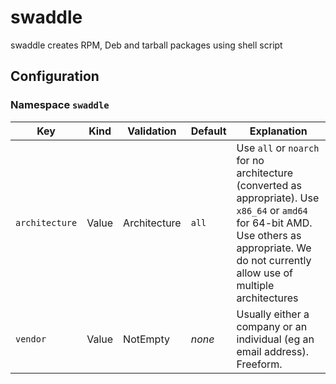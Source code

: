 swaddle
=======

swaddle creates RPM, Deb and tarball packages using shell script

## Configuration

### Namespace `swaddle`

|Key|Kind|Validation|Default|Explanation|
|---|----|----------|-------|-----------|
|`architecture`|Value|Architecture|`all`|Use `all` or `noarch` for no architecture (converted as appropriate). Use `x86_64` or `amd64` for 64-bit AMD. Use others as appropriate. We do not currently allow use of multiple architectures|
|`vendor`|Value|NotEmpty|*none*|Usually either a company or an individual (eg an email address). Freeform.|
